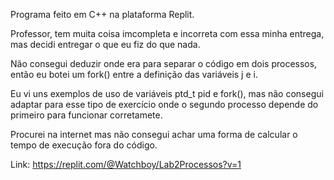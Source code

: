 Programa feito em C++ na plataforma Replit.

Professor, tem muita coisa imcompleta e incorreta com essa minha entrega, mas decidi entregar o que eu fiz do que nada.

Não consegui deduzir onde era para separar o código em dois processos, então eu botei um fork() entre a definição das variáveis j e i.

Eu vi uns exemplos de uso de variáveis ptd_t pid e fork(), mas não consegui adaptar para esse tipo de exercício onde o segundo processo depende do primeiro para funcionar corretamete.

Procurei na internet mas não consegui achar uma forma de calcular o tempo de execução fora do código.

Link: https://replit.com/@Watchboy/Lab2Processos?v=1

